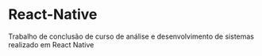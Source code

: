 # React-Native
Trabalho de conclusão de curso de análise e desenvolvimento de sistemas realizado em React Native

